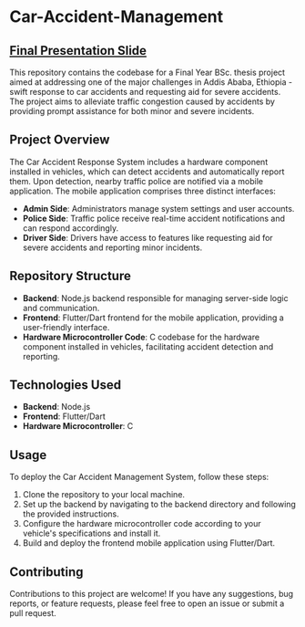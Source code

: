 # Car-Accident-Management
## [Final Presentation Slide](https://docs.google.com/presentation/d/1AYvPm52p2j-T5Eg2OVSnM34USyKKRwQG6whOnzoRA_o/edit?usp=sharing)
This repository contains the codebase for a Final Year BSc. thesis project aimed at addressing one of the major challenges in Addis Ababa, Ethiopia - swift response to car accidents and requesting aid for severe accidents. The project aims to alleviate traffic congestion caused by accidents by providing prompt assistance for both minor and severe incidents.

## Project Overview
The Car Accident Response System includes a hardware component installed in vehicles, which can detect accidents and automatically report them. Upon detection, nearby traffic police are notified via a mobile application. The mobile application comprises three distinct interfaces:

- **Admin Side**: Administrators manage system settings and user accounts.
- **Police Side**: Traffic police receive real-time accident notifications and can respond accordingly.
- **Driver Side**: Drivers have access to features like requesting aid for severe accidents and reporting minor incidents.

## Repository Structure
- **Backend**: Node.js backend responsible for managing server-side logic and communication.
- **Frontend**: Flutter/Dart frontend for the mobile application, providing a user-friendly interface.
- **Hardware Microcontroller Code**: C codebase for the hardware component installed in vehicles, facilitating accident detection and reporting.

## Technologies Used
- **Backend**: Node.js
- **Frontend**: Flutter/Dart
- **Hardware Microcontroller**: C

## Usage
To deploy the Car Accident Management System, follow these steps:

1. Clone the repository to your local machine.
2. Set up the backend by navigating to the backend directory and following the provided instructions.
3. Configure the hardware microcontroller code according to your vehicle's specifications and install it.
4. Build and deploy the frontend mobile application using Flutter/Dart.

## Contributing
Contributions to this project are welcome! If you have any suggestions, bug reports, or feature requests, please feel free to open an issue or submit a pull request.


